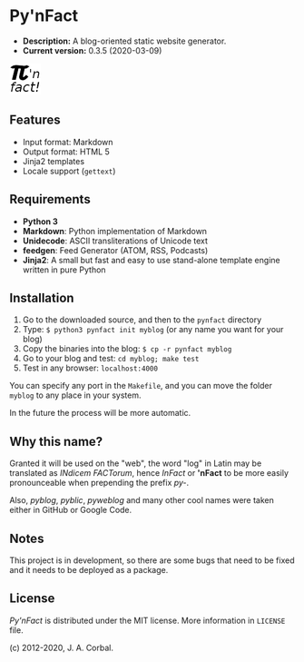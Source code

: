 Py'nFact
========

  * **Description:** A blog-oriented static website generator.
  * **Current version:** 0.3.5 (2020-03-09)

![Py'nFact Logo][pynfact_logo]

Features
--------

  * Input format: Markdown
  * Output format: HTML 5
  * Jinja2 templates
  * Locale support (`gettext`)


Requirements
------------

  * **Python 3**
  * **Markdown**: Python implementation of Markdown
  * **Unidecode**: ASCII transliterations of Unicode text
  * **feedgen**: Feed Generator (ATOM, RSS, Podcasts)
  * **Jinja2**: A small but fast and easy to use stand-alone template
   engine written in pure Python


Installation
------------

  1. Go to the downloaded source, and then to the `pynfact` directory
  2. Type: `$ python3 pynfact init myblog` (or any name you want for your blog)
  3. Copy the binaries into the blog: `$ cp -r pynfact myblog`
  4. Go to your blog and test: `cd myblog; make test`
  5. Test in any browser: `localhost:4000`

You can specify any port in the `Makefile`, and you can move the folder
`myblog` to any place in your system.

In the future the process will be more automatic.

Why this name?
--------------

Granted it will be used on the "web", the word "log" in Latin may be
translated as *INdicem FACTorum*, hence *InFact* or **'nFact** to be
more easily pronounceable when prepending the prefix *py-*.

Also, *pyblog*, *pyblic*, *pyweblog* and many other cool names were
taken either in GitHub or Google Code.


Notes
-----

This project is in development, so there are some bugs that need to be
fixed and it needs to be deployed as a package.


License
-------

*Py'nFact* is distributed under the MIT license.
More information in `LICENSE` file.

(c) 2012-2020, J. A. Corbal.


[pynfact_logo]: logo.png

